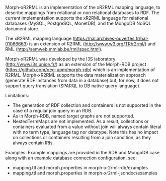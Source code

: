 Morph-xR2RML is an implementation of the xR2RML mapping language, to describe mappings from relational or non relational databases to RDF. The current implementatiion supports the xR2RML language for relational databases (MySQL, PostgreSQL, MonetDB), and the MongoDB NoSQL document store.

The xR2RML mapping language (https://hal.archives-ouvertes.fr/hal-01066663) is an extension of R2RML (http://www.w3.org/TR/r2rml/) and RML (http://semweb.mmlab.be/rml/spec.html).

Morph-xR2RML was developed by the I3S laboratory (http://www.i3s.unice.fr/) as an extension of the Morph-RDB project (https://github.com/oeg-upm/morph-rdb) which is an implementation of R2RML. Morph-xR2RML supports the data materialization approach (generate RDF instances from data in a database) but, for now, it does not support query translation (SPARQL to DB native query language).

Limitations:
- The generation of RDF collection and containers is not supported in the case of a regular join query in an RDB.
- As in Morph-RDB, named target graphs are not supported.
- NestedTermMaps are not implemented. As a result, collections or containers evaluated from a value without join will always contain literal with no term type, language tag nor datatype. Note this has no impact on collections or containers resulting from a join condition, as they always contain IRIs.

Examples:
Example mappings are provided in the RDB and MongoDB case along with an example database connection configuration, see:
- mapping.ttl and morph.properties in morph-xr2rml-rdb/examples
- mapping.ttl and morph.properties in morph-xr2rml-jsondoc/examples

